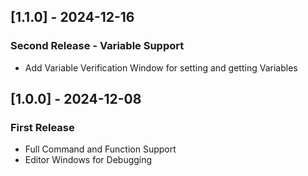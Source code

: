 ## [1.1.0] - 2024-12-16
### Second Release - Variable Support
- Add Variable Verification Window for setting and getting Variables

## [1.0.0] - 2024-12-08
### First Release
- Full Command and Function Support
- Editor Windows for Debugging
